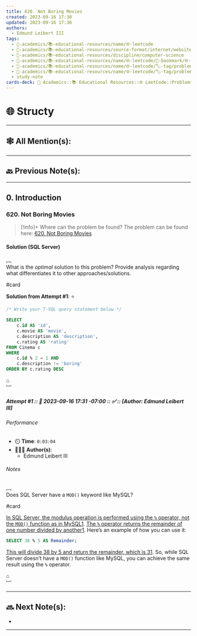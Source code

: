 ```yaml
---
title: 620. Not Boring Movies
created: 2023-09-16 17:30
updated: 2023-09-16 17:30
authors:
  - Edmund Leibert III
tags:
  - 🔴-academics/📚-educational-resources/name/🌐-leetcode
  - 🔴-academics/📚-educational-resources/source-format/internet/website
  - 🔴-academics/📚-educational-resources/discipline/computer-science
  - 🔴-academics/📚-educational-resources/name/🌐-leetcode/🔖-bookmark/🌐-leetcode/problems/620-not-boring-movies
  - 🔴-academics/📚-educational-resources/name/🌐-leetcode/🏷️-tag/problem/difficulty/easy
  - 🔴-academics/📚-educational-resources/name/🌐-leetcode/🏷️-tag/problem/tag/topic/database
  - study-note
cards-deck: 🔴 Academics::📚 Educational Resources::🌐 LeetCode::Problems::620. Not Boring Movies
---
```


# 🌐 Structy

---

## 🕸️ All Mention(s): 

---

## 🔙 Previous Note(s):

---

## 0. Introduction

### 620. Not Boring Movies

> [!info]+ Where can the problem be found?
> The problem can be found here: [620. Not Boring Movies](https://leetcode.com/problems/not-boring-movies/description/)

#### Solution (SQL Server)

﹇<br>
What is the _optimal_ solution to this problem? Provide analysis regarding what differentiates it to other approaches/solutions.

#card 

**Solution from Attempt #1**: ⭐

```sql
/* Write your T-SQL query statement below */

SELECT
    c.id AS 'id',
    c.movie AS 'movie',
    c.description AS 'description',
    c.rating AS 'rating'
FROM Cinema c
WHERE
    c.id % 2 = 1 AND
    c.description != 'boring'
ORDER BY c.rating DESC
```

⌂
<br>﹈<br>

##### Attempt #1 :: 📆 2023-09-16 17:31 -07:00 :: ✅ :: \[Author: Edmund Leibert III\]

###### Performance

- ⏲️ **Time**: `0:03:04`
- 🧔🏽‍♂️ **Author(s)**:
	- Edmund Leibert III

###### Notes

﹇<br>
Does SQL Server have a `MOD()` keyword like MySQL?

#card 

[In SQL Server, the modulus operation is performed using the `%` operator, not the `MOD()` function as in MySQL](about:blank#)[1](https://learn.microsoft.com/en-us/sql/t-sql/language-elements/modulo-transact-sql?view=sql-server-ver16). [The `%` operator returns the remainder of one number divided by another](https://learn.microsoft.com/en-us/sql/t-sql/language-elements/modulo-transact-sql?view=sql-server-ver16)[1](https://learn.microsoft.com/en-us/sql/t-sql/language-elements/modulo-transact-sql?view=sql-server-ver16). Here’s an example of how you can use it:

```sql
SELECT 38 % 5 AS Remainder;
```

[This will divide 38 by 5 and return the remainder, which is 3](about:blank#)[1](https://learn.microsoft.com/en-us/sql/t-sql/language-elements/modulo-transact-sql?view=sql-server-ver16). So, while SQL Server doesn’t have a `MOD()` function like MySQL, you can achieve the same result using the `%` operator.

⌂
<br>﹈<br>


---

## 🔜 Next Note(s):
- 

---
